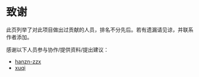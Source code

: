 # 致谢
此页列举了对此项目做出过贡献的人员，排名不分先后。若有遗漏请见谅，并联系作者添加。

感谢以下人员参与协作/提供资料/提出建议：
- [hanzn-zzx](https://bbs.deepin.org/user/284017)
- [xuqi](https://bbs.deepin.org/user/283437)
